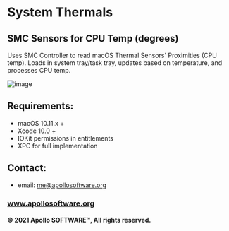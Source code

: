 # System Thermals
## SMC Sensors for CPU Temp (degrees)

Uses SMC Controller to read macOS Thermal Sensors' Proximities (CPU temp). Loads in system tray/task tray, updates based on temperature, and processes CPU temp.

![image](https://user-images.githubusercontent.com/654661/149221265-892cc114-1450-4d04-863a-acf9c4590348.png)


## Requirements:
- macOS 10.11.x +
- Xcode 10.0 + 
- IOKit permissions in entitlements
- XPC for full implementation

## Contact:
* email: me@apollosoftware.org
### www.apollosoftware.org

#### © 2021 Apollo SOFTWARE™, All rights reserved.
